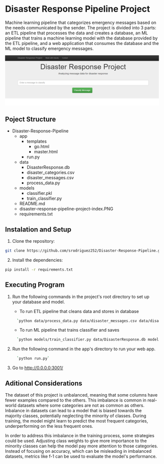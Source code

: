 # Disaster Response Pipeline Project

Machine learning pipeline that categorizes emergency messages based on the needs communicated by the sender. The project is divided into 3 parts: an ETL pipeline that processes the data and creates a database, an ML pipeline that trains a machine learning model with the database provided by the ETL pipeline, and a web application that consumes the database and the ML model to classify emergency messages.

![WebAplicationScreenshot](/disaster-response-pipeline-project-index.PNG)

## Poject Structure

- Disaster-Response-Pipeline
    - app
        - templates
            - go.html
            - master.html
        - run.py    
    - data
        - DisasterResponse.db
        - disaster_categories.csv
        - disaster_messages.csv
        - process_data.py
    - models
        - classifier.pkl
        - train_classifier.py
    - README.md
    - disaster-response-pipeline-project-index.PNG
    - requirements.txt

## Instalation and Setup

1. Clone the repository:
```sh
git clone https://github.com/srodriguez252/Disaster-Response-Pipeline.git
```

2. Install the dependencies:
```sh
pip install -r requirements.txt
```

## Executing Program
1. Run the following commands in the project's root directory to set up your database and model.

    - To run ETL pipeline that cleans data and stores in database
     ```sh
       `python data/process_data.py data/disaster_messages.csv data/disaster_categories.csv data/DisasterResponse.db`
     ```
    - To run ML pipeline that trains classifier and saves
    ```sh
      `python models/train_classifier.py data/DisasterResponse.db models/classifier.pkl`
    ```
2. Run the following command in the app's directory to run your web app.
   ```sh
     `python run.py`
   ```
4. Go to http://0.0.0.0:3001/

## Aditional Considerations
The dataset of this project is unbalanced, meaning that some columns have fewer examples compared to the others. This imbalance is common in real-world datasets where some categories are not as common as others.
Inbalance in datasets can lead to a model that is biased towards the majority classes, potentially neglecting the minority of classes. During training, the model might learn to predict the most frequent categories, underperforming on the less frequent ones.

In order to address this imbalance in the training process, some strategies could be used. Adjusting class weights to give more importance to the minority classes can help the model pay more attention to those categories. Instead of focusing on accuracy, which can be misleading in imbalanced datasets, metrics like f-1 can be used to evaluate the model's performance.
